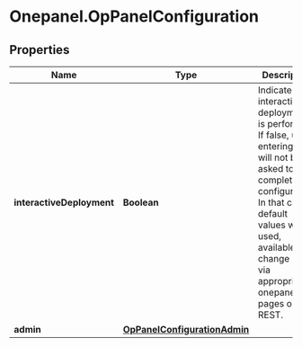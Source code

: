 # Onepanel.OpPanelConfiguration

## Properties
Name | Type | Description | Notes
------------ | ------------- | ------------- | -------------
**interactiveDeployment** | **Boolean** | Indicates that interactive deployment is performed. If false, users entering GUI will not be asked to complete the configuration. In that case default values will be used, available for change later via appropriate onepanel GUI pages or REST.  | [optional] [default to true]
**admin** | [**OpPanelConfigurationAdmin**](OpPanelConfigurationAdmin.md) |  | [optional] 


